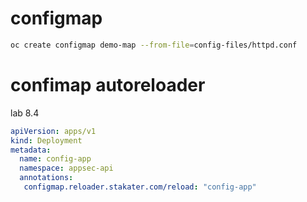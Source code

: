 # configmap

```sh
oc create configmap demo-map --from-file=config-files/httpd.conf
```

# confimap autoreloader
lab 8.4
```yaml
apiVersion: apps/v1
kind: Deployment
metadata:
  name: config-app
  namespace: appsec-api
  annotations:
   configmap.reloader.stakater.com/reload: "config-app"
```